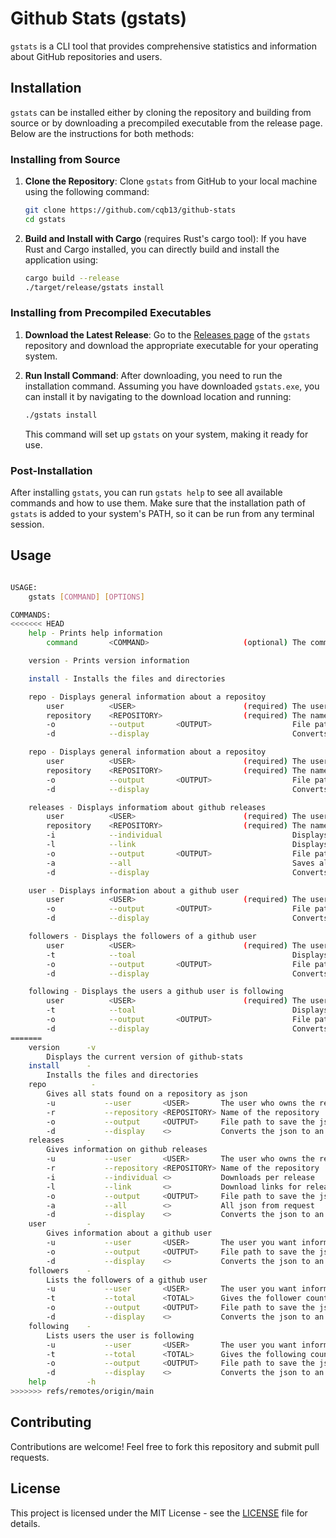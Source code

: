 # Github Stats (gstats)

`gstats` is a CLI tool that provides comprehensive statistics and information about GitHub repositories and users.

## Installation

`gstats` can be installed either by cloning the repository and building from source or by downloading a precompiled executable from the release page. Below are the instructions for both methods:

### Installing from Source

1. **Clone the Repository**:
   Clone `gstats` from GitHub to your local machine using the following command:

   ```bash
   git clone https://github.com/cqb13/github-stats
   cd gstats
   ```

2. **Build and Install with Cargo** (requires Rust's cargo tool):
   If you have Rust and Cargo installed, you can directly build and install the application using:

   ```bash
   cargo build --release
   ./target/release/gstats install
   ```

### Installing from Precompiled Executables

1. **Download the Latest Release**:
   Go to the [Releases page](rhttps://github.com/cqb13/github-stats/releases) of the `gstats` repository and download the appropriate executable for your operating system.

2. **Run Install Command**:
   After downloading, you need to run the installation command. Assuming you have downloaded `gstats.exe`, you can install it by navigating to the download location and running:

   ```bash
   ./gstats install
   ```

   This command will set up `gstats` on your system, making it ready for use.

### Post-Installation

After installing `gstats`, you can run `gstats help` to see all available commands and how to use them. Make sure that the installation path of `gstats` is added to your system's PATH, so it can be run from any terminal session.

## Usage

```bash

USAGE:
    gstats [COMMAND] [OPTIONS]

COMMANDS:
<<<<<<< HEAD
    help - Prints help information
        command       <COMMAND>                     (optional) The command you want help with

    version - Prints version information

    install - Installs the files and directories

    repo - Displays general information about a repositoy
        user          <USER>                        (required) The user who owns the repository
        repository    <REPOSITORY>                  (required) The name of the repository
        -o            --output       <OUTPUT>                  File path to save the json
        -d            --display                                Converts the json to an easier format (will remove some data)

    repo - Displays general information about a repositoy
        user          <USER>                        (required) The user who owns the repository
        repository    <REPOSITORY>                  (required) The name of the repository
        -o            --output       <OUTPUT>                  File path to save the json
        -d            --display                                Converts the json to an easier format (will remove some data)

    releases - Displays informatiom about github releases
        user          <USER>                        (required) The user who owns the repository
        repository    <REPOSITORY>                  (required) The name of the repository
        -i            --individual                             Displays downloads per release along with total downloads
        -l            --link                                   Displays download links for releases (if not individiual then for latest)
        -o            --output       <OUTPUT>                  File path to save the json
        -a            --all                                    Saves all the json from the request insteaad of a cleaned up version
        -d            --display                                Converts the json to an easier format (will remove some data)

    user - Displays information about a github user
        user          <USER>                        (required) The user who owns the repository
        -o            --output       <OUTPUT>                  File path to save the json
        -d            --display                                Converts the json to an easier format (will remove some data)

    followers - Displays the followers of a github user
        user          <USER>                        (required) The user who owns the repository
        -t            --toal                                   Displays the total follower count
        -o            --output       <OUTPUT>                  File path to save the json
        -d            --display                                Converts the json to an easier format (will remove some data)

    following - Displays the users a github user is following
        user          <USER>                        (required) The user who owns the repository
        -t            --toal                                   Displays the total follower count
        -o            --output       <OUTPUT>                  File path to save the json
        -d            --display                                Converts the json to an easier format (will remove some data)
=======
    version      -v
        Displays the current version of github-stats
    install      -
        Installs the files and directories
    repo          -
        Gives all stats found on a repository as json
        -u           --user       <USER>       The user who owns the repository
        -r           --repository <REPOSITORY> Name of the repository
        -o           --output     <OUTPUT>     File path to save the json
        -d           --display    <>           Converts the json to an easier format (will remove some data)
    releases     -
        Gives information on github releases
        -u           --user       <USER>       The user who owns the repository
        -r           --repository <REPOSITORY> Name of the repository
        -i           --individual <>           Downloads per release
        -l           --link       <>           Download links for releases (if not individual then for latest)
        -o           --output     <OUTPUT>     File path to save the json
        -a           --all        <>           All json from request
        -d           --display    <>           Converts the json to an easier format (will remove some data)
    user         -
        Gives information about a github user
        -u           --user       <USER>       The user you want information on
        -o           --output     <OUTPUT>     File path to save the json
        -d           --display    <>           Converts the json to an easier format (will remove some data)
    followers    -
        Lists the followers of a github user
        -u           --user       <USER>       The user you want information on
        -t           --total      <TOTAL>      Gives the follower count
        -o           --output     <OUTPUT>     File path to save the json
        -d           --display    <>           Converts the json to an easier format (will remove some data)
    following    -
        Lists users the user is following
        -u           --user       <USER>       The user you want information on
        -t           --total      <TOTAL>      Gives the following count
        -o           --output     <OUTPUT>     File path to save the json
        -d           --display    <>           Converts the json to an easier format (will remove some data)
    help         -h
>>>>>>> refs/remotes/origin/main
```

## Contributing

Contributions are welcome! Feel free to fork this repository and submit pull requests.

## License

This project is licensed under the MIT License - see the [LICENSE](LICENSE) file for details.
